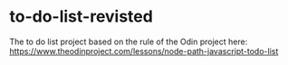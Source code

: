 # to-do-list-revisted
The to do list project based on the rule of the Odin project here: https://www.theodinproject.com/lessons/node-path-javascript-todo-list
